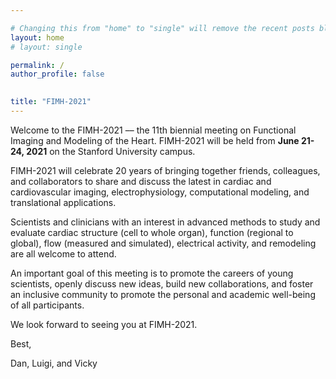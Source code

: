 ```yaml
---

# Changing this from "home" to "single" will remove the recent posts blog component
layout: home
# layout: single

permalink: /
author_profile: false

  
title: "FIMH-2021"
---
```


Welcome to the FIMH-2021 –– the 11th biennial meeting on Functional Imaging and Modeling of the Heart. FIMH-2021 will be held from **June 21-24, 2021** on the Stanford University campus.

FIMH-2021 will celebrate 20 years of bringing together friends, colleagues, and collaborators to share and discuss the latest in cardiac and cardiovascular imaging, electrophysiology, computational modeling, and translational applications.

Scientists and clinicians with an interest in advanced methods to study and evaluate cardiac structure (cell to whole organ), function (regional to global), flow (measured and simulated), electrical activity, and remodeling are all welcome to attend.

An important goal of this meeting is to promote the careers of young scientists, openly discuss new ideas, build new collaborations, and foster an inclusive community to promote the personal and academic well-being of all participants.

We look forward to seeing you at FIMH-2021.

Best,

Dan, Luigi, and Vicky

<!---
Add line breaks to space out the blog posts a little more
Now that the intro is longer dont do this
<br/>
-->

